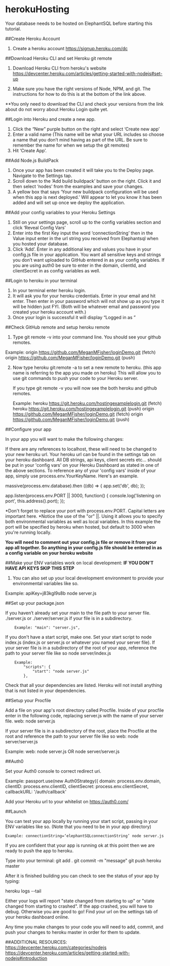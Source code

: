 # herokuHosting

Your database needs to be hosted on ElephantSQL before starting this tutorial. 

##Create Heroku Account 

1. Create a heroku account https://signup.heroku.com/dc

##Download Heroku CLI and set Heroku git remote

1. Download Heroku CLI from heroku's website https://devcenter.heroku.com/articles/getting-started-with-nodejs#set-up 

2. Make sure you have the right versions of Node, NPM, and git. The instructions for how to do this is at the bottom of the link above. 

**You only need to download the CLI and check your versions from the link about do not worry about Heroku Login quite yet. 


##Login into Heroku and create a new app. 

1. Click the “New” purple button on the right and select ‘Create new app’
2. Enter a valid name (This name will be what your URL includes so choose a name that you don’t mind having as part of the URL. Be sure to remember the name for when we setup the git remotes)
3. Hit ‘Create App’.



##Add Node.js BuildPack

1. Once your app has been created it will take you to the Deploy page. Navigate to the Settings tap.
2. Scroll down to the ‘Add build buildpack’ button on the right. Click it and then select ‘nodes’ from the examples and save your changes. 
3. A yellow box that says ‘Your new buildpack configuration will be used when this app is next deployed.’ Will appear to let you know it has been added and will set up once we 	deploy the application.  
	


##Add your config variables to your Heroku Settings

1. Still on your settings page, scroll up to the config variables section and click ‘Reveal Config Vars’
2. Enter into the first Key input the word ‘connectionString’ then in the Value input enter in the url string you received from Elephantsql when you hosted your database. 
3. Click ‘Add’. Enter in any additional key and values you have in your config.js file in your application. You want all sensitive keys and strings you don’t want uploaded to 	GitHub entered in as your config variables. If you are using auth0 be sure to enter in the domain, clientId, and clientSecret in as config variables as well. 



##Login to heroku in your terminal

1. In your terminal enter heroku login. 
2. It will ask you for your heroku credentials. Enter in your email and hit enter. Then enter in your password which will not show up as you type it will be hidden just FYI. (Both 	will be whatever email and password you created your heroku account with.)
3. Once your login is successful it will display “Logged in as <your email>”



##Check GitHub remote and setup heroku remote

1. Type git remote -v into your command line. You should see your github remotes.
	
Example: origin  https://github.com/MeganMFisher/loginDemo.git (fetch)
        origin  https://github.com/MeganMFisher/loginDemo.git (push)

2. Now type heroku git:remote -a <yourAppName> to set a new remote to heroku. (this app name is referring to the app you made on heroku) This will allow you to use git commands to push your code to your Heroku server.

	If you type git remote -v you will now see the both heroku and github remotes.
	
	Example: heroku  https://git.heroku.com/hostingexamplelogin.git (fetch)
            heroku  https://git.heroku.com/hostingexamplelogin.git (push)
            origin  https://github.com/MeganMFisher/loginDemo.git (fetch)
            origin  https://github.com/MeganMFisher/loginDemo.git (push)




##Configure your app

In your app you will want to make the following changes:

If there are any references to localhost, these will need to be changed to your new heroku url. Your heroku url can be found in the settings tab on your heroku dashboard.
All DB strings, api keys, client secrets etc... should be put in your 'config vars' on your Heroku Dashboard as stated in one of the above sections.
To reference any of your 'config vars' inside of your app, simply use process.env.YourKeyName. Here's an example.

massive(process.env.database).then ((db) => {
 	app.set('db', db);
});

 app.listen(process.env.PORT || 3000, function() {
    console.log('listening on port', this.address().port);
  });

*Don't forget to replace your port with process.env.PORT. Capital letters are important here.
*Notice the use of the "or" ||. Using it allows you to specify both environmental variables as well as local variables. In this example the port will be specified by heroku when hosted, but default to 3000 when you're running locally.


**You will need to comment out your config.js file or remove it from your app all together. So anything in your config.js file should be entered in as a config variable on your heroku website**



##Make your ENV variables work on local development: 
**IF YOU DON’T HAVE API KEYS SKIP THIS STEP**

1. You can also set up your local development environment to provide your environmental variables like so.

Example: apiKey=j83kgl9s8b node server.js




##Set up your package.json

If you haven’t already set your main to the file path to your server file. ./server.js or ./server/server.js if your file is in a subdirectory.

		Example: "main": "server.js",

If you don't have a start script, make one. Set your start script to node index.js (index.js or server.js or whatever you named your server file). If your server file is in a subdirectory of the root of your app, reference the path to your server file like so node server/index.js

		Example: 
			"scripts": {
   				"start": "node server.js"
 			},

Check that all your dependencies are listed. Heroku will not install anything that is not listed in your dependencies.


##Setup your Procfile

Add a file on your app's root directory called Procfile. 
Inside of your procfile enter in the following code, replacing server.js with the name of your server file. web: node server.js 

If your server file is in a subdirectory of the root, place the Procfile at the root and reference the path to your server file like so web: node server/server.js

Example: web: node server.js  OR  node server/server.js




##Auth0

Set your Auth0 console to correct redirect uri.

Example: 	passport.use(new Auth0Strategy({
            domain: process.env.domain,
            clientID: process.env.clientID,
            clientSecret: process.env.clientSecret,
            callbackURL: '/auth/callback'


Add your Heroku url to your whitelist on https://auth0.com/ 




##Launch

You can test your app locally by running your start script, passing in your ENV variables like so. (Note that you need to be in your app directory)

	Example: connectionString=‘elephantSQLconnectionString’ node server.js

If you are confident that your app is running ok at this point then we are ready to push the app to heroku.

Type into your terminal:
git add .
git commit -m "message"
git push heroku master

After it is finished building you can check to see the status of your app by typing:

heroku logs --tail

Either your logs will report "state changed from starting to up" or "state changed from starting to crashed". If the app crashed, you will have to debug. Otherwise you are good to go! Find your url on the settings tab of your heroku dashboard online.



Any time you make changes to your code you will need to add, commit, and push your changes to heroku master in order for them to update. 

##ADDITIONAL RESOURCES: https://devcenter.heroku.com/categories/nodejs
https://devcenter.heroku.com/articles/getting-started-with-nodejs#introduction

